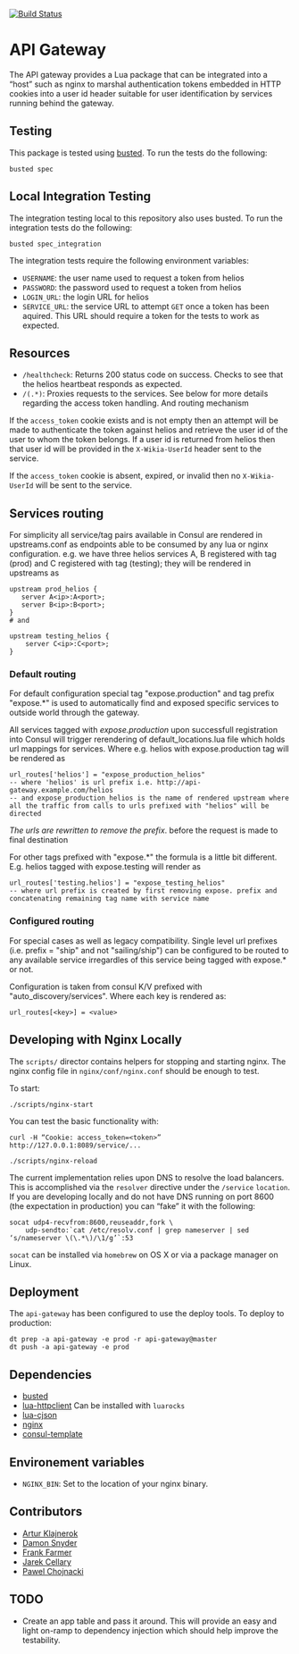 [![Build Status](https://travis-ci.org/Wikia/api-gateway.svg?branch=master)](https://travis-ci.org/Wikia/api-gateway)

# API Gateway

The API gateway provides a Lua package that can be integrated into a “host”
such as nginx to marshal authentication tokens embedded in HTTP cookies into a
user id header suitable for user identification by services running behind the
gateway.

## Testing

This package is tested using [busted](http://olivinelabs.com/busted/). To run the tests do
the following:

```
busted spec
```

## Local Integration Testing

The integration testing local to this repository also uses busted. To run the
integration tests do the following:

```
busted spec_integration
```

The integration tests require the following environment variables:

 * `USERNAME`: the user name used to request a token from helios
 * `PASSWORD`: the password used to request a token from helios
 * `LOGIN_URL`: the login URL for helios
 * `SERVICE_URL`: the service URL to attempt `GET` once a token has been
	 aquired. This URL should require a token for the tests to work as expected.

## Resources

 * `/healthcheck`: Returns 200 status code on success. Checks to see that the
	 helios heartbeat responds as expected.
 * `/(.*)`: Proxies requests to the services. See below for more details regarding the access token handling. And routing mechanism


If the `access_token` cookie exists and is not empty then an attempt will be
made to authenticate the token against helios and retrieve the user id of the
user to whom the token belongs. If a user id is returned from helios then that
user id will be provided in the `X-Wikia-UserId` header sent to the service.

If the `access_token` cookie is absent, expired, or invalid then no
`X-Wikia-UserId` will be sent to the service.

## Services routing

For simplicity all service/tag pairs available in Consul are rendered in upstreams.conf as endpoints able to be consumed by any lua or nginx configuration. e.g. we have three helios services A, B registered with tag (prod) and C registered with tag (testing); they will be rendered in upstreams as

```
upstream prod_helios {
   server A<ip>:A<port>;
   server B<ip>:B<port>;
}
# and

upstream testing_helios {
	server C<ip>:C<port>;
}
```


### Default routing

For default configuration special tag "expose.production" and tag prefix "expose.*" is used to automatically find and exposed specific services to outside world through the gateway.

All services tagged with *expose.production* upon successfull registration into Consul will trigger rerendering of default_locations.lua file which holds url mappings for services. Where e.g. helios with expose.production tag will be rendered as
```
url_routes['helios'] = "expose_production_helios"
-- where 'helios' is url prefix i.e. http://api-gateway.example.com/helios
-- and expose_production_helios is the name of rendered upstream where all the traffic from calls to urls prefixed with "helios" will be directed
```

*The urls are rewritten to remove the prefix*. before the request is made to final destination

For other tags prefixed with "expose.*" the formula is a little bit different. E.g. helios tagged with expose.testing will render as
```
url_routes['testing.helios'] = "expose_testing_helios"
-- where url prefix is created by first removing expose. prefix and concatenating remaining tag name with service name
```

### Configured routing

For special cases as well as legacy compatibility. Single level url prefixes (i.e. prefix = "ship" and not "sailing/ship") can be configured to be routed to any available service irregardles of this service being tagged with expose.* or not.

Configuration is taken from consul K/V prefixed with "auto_discovery/services". Where each key is rendered as:
```
url_routes[<key>] = <value>
```

## Developing with Nginx Locally

The `scripts/` director contains helpers for stopping and starting nginx. The
nginx config file in `nginx/conf/nginx.conf` should be enough to test.

To start:

```
./scripts/nginx-start
```

You can test the basic functionality with:

```
curl -H “Cookie: access_token=<token>” http://127.0.0.1:8089/service/...
```

```
./scripts/nginx-reload
```

The current implementation relies upon DNS to resolve the load balancers. This
is accomplished via the `resolver` directive under the `/service` `location`. If
you are developing locally and do not have DNS running on port 8600 (the
expectation in production) you can “fake” it with the following:

```
socat udp4-recvfrom:8600,reuseaddr,fork \
	udp-sendto:`cat /etc/resolv.conf | grep nameserver | sed ‘s/nameserver \(\.*\)/\1/g’`:53
```

`socat` can be installed via `homebrew` on OS X or via a package manager on
Linux.

## Deployment

The `api-gateway` has been configured to use the deploy tools. To deploy to
production:

```
dt prep -a api-gateway -e prod -r api-gateway@master
dt push -a api-gateway -e prod
```

## Dependencies

 * [busted](http://olivinelabs.com/busted/)
 * [lua-httpclient](https://github.com/lusis/lua-httpclient) Can be installed with `luarocks`
 * [lua-cjson](https://github.com/mpx/lua-cjson)
 * [nginx](http://nginx.org/)
 * [consul-template](https://github.com/hashicorp/consul-template)

## Environement variables

 * `NGINX_BIN`: Set to the location of your nginx binary.

## Contributors

 * [Artur Klajnerok](https://github.com/ArturKlajnerok)
 * [Damon Snyder](https://github.com/drsnyder)
 * [Frank Farmer](https://github.com/frankfarmer)
 * [Jarek Cellary](https://github.com/jcellary)
 * [Pawel Chojnacki](https://github.com/pchojnacki)

## TODO

 * Create an app table and pass it around. This will provide an easy and light on-ramp to
   dependency injection which should help improve the testability.
